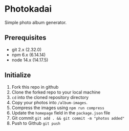 # Photokadai
Simple photo album generator.

## Prerequisites
* git 2.x (2.32.0)
* npm 6.x (6.14.14)
* node 14.x (14.17.5)

## Initialize
1. Fork this repo in github
2. Clone the forked repo to your local machine
3. `cd` into the cloned repository directory
4. Copy your photos into `/album-images`.
5. Compress the images using `npm run compress`
6. Update the `homepage` field in the `package.json` file
7. Git commit `git add . && git commit -m "photos added"`
8. Push to Github `git push`